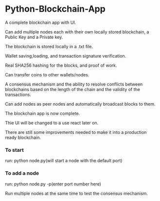 # Python-Blockchain-App


A complete blockchain app with UI.

Can add multiple nodes each with their own locally stored blockchain, a Public Key and a Private key.

The blockchain is stored locally in a .txt file.

Wallet saving,loading, and transaction signature verification.

Real SHA256 hashing for the blocks, and proof of work.

Can transfer coins to other wallets/nodes.

A consensus mechanism and the ability to resolve conflicts between blockchains based on the length of the chain and the validity of the transactions.

Can add nodes as peer nodes and automatically broadcast blocks to them. 

The blockchain app is now complete. 

Thie UI will be changed to a use react later on.

There are still some improvements needed to make it into a production ready blockchain.

<h3>To start </h3>
run:   python node.py(will start a node with the default port)

<h3>To add a node</h3>
run: python node.py -p(enter port number here)

<br/>

Run multiple nodes at the same time to test the consensus mechanism.

